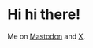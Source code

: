 # Hi hi there! 

Me on <a rel="me" href="https://mastodon.social/@gr3yknigh1">Mastodon</a> and [X](https://x.com/gr3yknigh1).
